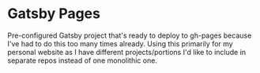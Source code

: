 # Gatsby Pages

Pre-configured Gatsby project that's ready to deploy to gh-pages because I've had to do this too many times already. Using this primarily for my personal website as I have different projects/portions I'd like to include in separate repos instead of one monolithic one.
